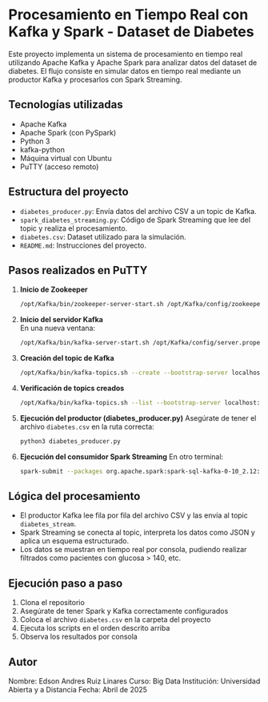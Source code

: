 # Procesamiento en Tiempo Real con Kafka y Spark - Dataset de Diabetes

Este proyecto implementa un sistema de procesamiento en tiempo real utilizando Apache Kafka y Apache Spark para analizar datos del dataset de diabetes. El flujo consiste en simular datos en tiempo real mediante un productor Kafka y procesarlos con Spark Streaming.

## Tecnologías utilizadas

- Apache Kafka
- Apache Spark (con PySpark)
- Python 3
- kafka-python
- Máquina virtual con Ubuntu
- PuTTY (acceso remoto)

## Estructura del proyecto

- `diabetes_producer.py`: Envía datos del archivo CSV a un topic de Kafka.
- `spark_diabetes_streaming.py`: Código de Spark Streaming que lee del topic y realiza el procesamiento.
- `diabetes.csv`: Dataset utilizado para la simulación.
- `README.md`: Instrucciones del proyecto.

## Pasos realizados en PuTTY

1. **Inicio de Zookeeper**  
   ```bash
   /opt/Kafka/bin/zookeeper-server-start.sh /opt/Kafka/config/zookeeper.properties
   ```

2. **Inicio del servidor Kafka**  
   En una nueva ventana:
   ```bash
   /opt/Kafka/bin/kafka-server-start.sh /opt/Kafka/config/server.properties
   ```

3. **Creación del topic de Kafka**
   ```bash
   /opt/Kafka/bin/kafka-topics.sh --create --bootstrap-server localhost:9092 --replication-factor 1 --partitions 1 --topic diabetes_stream
   ```

4. **Verificación de topics creados**
   ```bash
   /opt/Kafka/bin/kafka-topics.sh --list --bootstrap-server localhost:9092
   ```

5. **Ejecución del productor (diabetes_producer.py)**
   Asegúrate de tener el archivo `diabetes.csv` en la ruta correcta:
   ```bash
   python3 diabetes_producer.py
   ```

6. **Ejecución del consumidor Spark Streaming**
   En otro terminal:
   ```bash
   spark-submit --packages org.apache.spark:spark-sql-kafka-0-10_2.12:3.5.3 spark_diabetes_streaming.py
   ```

## Lógica del procesamiento

- El productor Kafka lee fila por fila del archivo CSV y las envía al topic `diabetes_stream`.
- Spark Streaming se conecta al topic, interpreta los datos como JSON y aplica un esquema estructurado.
- Los datos se muestran en tiempo real por consola, pudiendo realizar filtrados como pacientes con glucosa > 140, etc.

## Ejecución paso a paso

1. Clona el repositorio
2. Asegúrate de tener Spark y Kafka correctamente configurados
3. Coloca el archivo `diabetes.csv` en la carpeta del proyecto
4. Ejecuta los scripts en el orden descrito arriba
5. Observa los resultados por consola

## Autor

Nombre: Edson Andres Ruiz Linares
Curso: Big Data
Institución: Universidad Abierta y a Distancia
Fecha: Abril de 2025